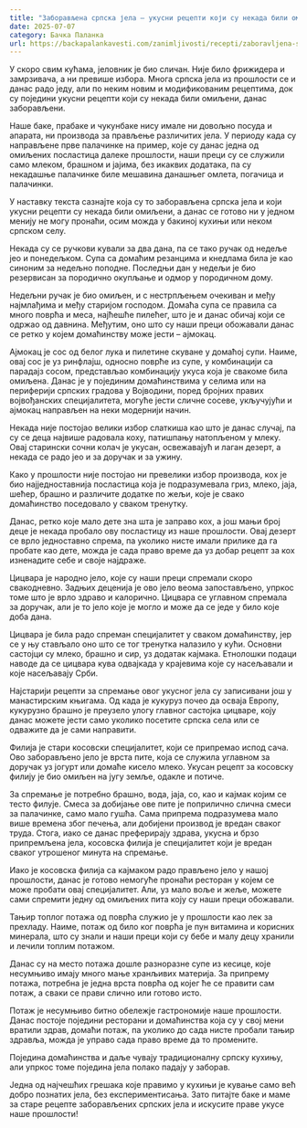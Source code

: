 ```yaml
---
title: "Заборављена српска јела – укусни рецепти који су некада били омиљени"
date: 2025-07-07
category: Бачка Паланка
url: https://backapalankavesti.com/zanimljivosti/recepti/zaboravljena-srpska-jela-ukusni-recepti-koji-su-nekada-bili-omiljeni/
---
```


У скоро свим кућама, јеловник је био сличан. Није било фрижидера и замрзивача, а ни превише избора. Многа српска јела из прошлости се и данас радо једу, али по неким новим и модификованим рецептима, док су поједини укусни рецепти који су некада били омиљени, данас заборављени.

Наше баке, прабаке и чукунбаке нису имале ни довољно посуда и апарата, ни производа за прављење различитих јела. У периоду када су направљене прве палачинке на пример, које су данас једна од омиљених посластица далеке прошлости, наши преци су се служили само млеком, брашном и јајима, без икаквих додатака, па су некадашње палачинке биле мешавина данашњег омлета, погачица и палачинки.

У наставку текста сазнајте која су то заборављена српска јела и који укусни рецепти су некада били омиљени, а данас се готово ни у једном менију не могу пронаћи, осим можда у бакиној кухињи или неком српском селу.

Некада су се ручкови кували за два дана, па се тако ручак од недеље јео и понедељком. Супа са домаћим резанцима и кнедлама била је као синоним за недељно поподне. Последњи дан у недељи је био резервисан за породично окупљање и одмор у породичном дому.

Недељни ручак је био омиљен, и с нестрпљењем очекиван и међу најмлађима и међу старијом господом. Домаћа супа се правила са много поврћа и меса, најћешће пилећег, што је и данас обичај који се одржао од давнина. Међутим, оно што су наши преци обожавали данас се ретко у којем домаћинству може јести – ајмокац.

Ајмокац је сос од белог лука и пилетине скуване у домаћој супи. Наиме, овај сос је уз ринфлајш, односно поврће из супе, у комбинацији са парадајз сосом, представљао комбинацију укуса која је свакоме била омиљена. Данас је у појединим домаћинствима у селима или на периферији српских градова у Војводини, поред бројних правих војвођанских специјалитета, могуће јести сличне сосеве, укључујући и ајмокац направљен на неки модернији начин.

Некада није постојао велики избор слаткиша као што је данас случај, па су се деца највише радовала коху, патишпању натопљеном у млеку. Овај старински сочни колач је укусан, освежавајућ и лаган дезерт, а некада се радо јео и за доручак и за ужину.

Како у прошлости није постојао ни превелики избор производа, кох је био најједноставнија посластица која је подразумевала гриз, млеко, јаја, шећер, брашно и различите додатке по жељи, које је свако домаћинство поседовало у сваком тренутку.

Данас, ретко које мало дете зна шта је заправо кох, а још мањи број деце је некада пробало ову посластицу из наше прошлости. Овај дезерт се врло једноставно спрема, па уколико нисте имали прилике да га пробате као дете, можда је сада право време да уз добар рецепт за кох изненадите себе и своје најдраже.

Цицвара је народно јело, које су наши преци спремали скоро свакодневно. Задњих деценија је ово јело веома запостављено, упркос томе што је врло здраво и калорично. Цицвара се углавном спремала за доручак, али је то јело које је могло и може да се једе у било које доба дана.

Цицвара је била радо спреман специјалитет у сваком домаћинству, јер се у њу стављало оно што се тог тренутка налазило у кући. Основни састојци су млеко, брашно и сир, уз додатак кајмака. Етнолошки подаци наводе да се цицвара кува одвајкада у крајевима које су насељавали и које насељавају Срби.

Најстарији рецепти за спремање овог укусног јела су записивани још у манастирским књигама. Од када је кукуруз почео да осваја Европу, кукурузно брашно је преузело улогу главног састојка цицваре, коју данас можете јести само уколико посетите српска села или се одважите да је сами направити.

Филија је стари косовски специјалитет, који се припремао испод сача. Ово заборављено јело је врста пите, која се служила углавном за доручак уз јогурт или домаће кисело млеко. Укусан рецепт за косовску филију је био омиљен на југу земље, одакле и потиче.

За спремање је потребно брашно, вода, јаја, со, као и кајмак којим се тесто филује. Смеса за добијање ове пите је поприлично слична смеси за палачинке, само мало гушћа. Сама припрема подразумева мало више времена због печења, али добијени производ је вредан сваког труда. Стога, иако се данас преферирају здрава, укусна и брзо припремљена јела, косовска филија је специјалитет који је вредан сваког утрошеног минута на спремање.

Иако је косовска филија са кајмаком радо прављено јело у нашој прошлости, данас је готово немогуће пронаћи ресторан у којем се може пробати овај специјалитет. Али, уз мало воље и жеље, можете сами спремити једну од омиљених пита коју су наши преци обожавали.

Тањир топлог потажа од поврћа служио је у прошлости као лек за прехладу. Наиме, потаж од било ког поврћа је пун витамина и корисних минерала, што су знали и наши преци који су бебе и малу децу хранили и лечили топлим потажом.

Данас су на место потажа дошле разноразне супе из кесице, које несумњиво имају много мање хранљивих материја. За припрему потажа, потребна је једна врста поврћа од којег ће се правити сам потаж, а сваки се прави слично или готово исто.

Потаж је несумњиво битно обележје гастрономије наше прошлости. Данас постоје поједини ресторани и домаћинства која су у свој мени вратили здрав, домаћи потаж, па уколико до сада нисте пробали тањир здравља, можда је управо сада право време да то промените.

Поједина домаћинства и даље чувају традиционалну српску кухињу, али упркос томе поједина јела полако падају у заборав.

Једна од најчешћих грешака које правимо у кухињи је кување само већ добро познатих јела, без експериментисања. Зато питајте баке и маме за старе рецепте заборављених српских јела и искусите праве укусе наше прошлости!

